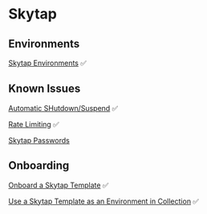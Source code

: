 # Skytap

## Environments

[Skytap Environments](Skytap-Runbooks/skytap-reserved.md)  :white_check_mark:

## Known Issues  

[Automatic SHutdown/Suspend](Skytap-Runbooks/skytap-autoshutdown.md)  :white_check_mark:  

[Rate Limiting](Skytap-Runbooks/skytap-rate-limiting.md)  :white_check_mark:  

[Skytap Passwords](Skytap-Runbooks/Skytap-password.md)

## Onboarding 

[Onboard a Skytap Template](Skytap-Runbooks/SkytapTemplateOnboarding.md)  :white_check_mark:

[Use a Skytap Template as an Environment in Collection](Skytap-Runbooks/Adding-Skytap-templates-to-environments-in-a-collection.md)  :white_check_mark:
